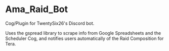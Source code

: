 # Ama_Raid_Bot
Cog/Plugin for TwentySix26's Discord bot.

Uses the gspread library to scrape info from Google Spreadsheets and the Scheduler Cog, and notifies users automatically of the Raid Composition for Tera.
